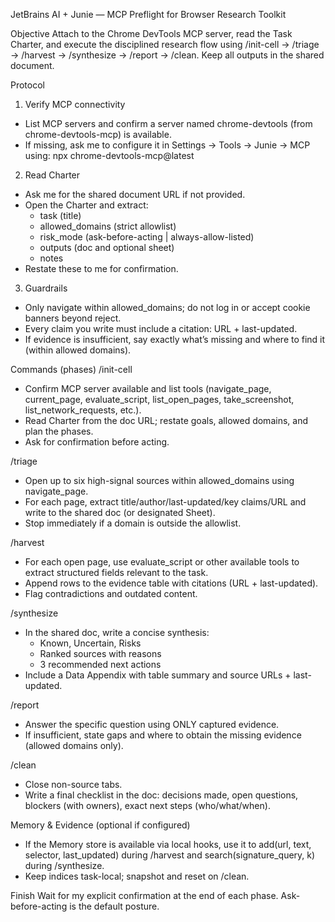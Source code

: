 JetBrains AI + Junie — MCP Preflight for Browser Research Toolkit

Objective
Attach to the Chrome DevTools MCP server, read the Task Charter, and execute the disciplined research flow using /init-cell → /triage → /harvest → /synthesize → /report → /clean. Keep all outputs in the shared document.

Protocol
1) Verify MCP connectivity
- List MCP servers and confirm a server named chrome-devtools (from chrome-devtools-mcp) is available.
- If missing, ask me to configure it in Settings → Tools → Junie → MCP using: npx chrome-devtools-mcp@latest

2) Read Charter
- Ask me for the shared document URL if not provided.
- Open the Charter and extract:
  - task (title)
  - allowed_domains (strict allowlist)
  - risk_mode (ask-before-acting | always-allow-listed)
  - outputs (doc and optional sheet)
  - notes
- Restate these to me for confirmation.

3) Guardrails
- Only navigate within allowed_domains; do not log in or accept cookie banners beyond reject.
- Every claim you write must include a citation: URL + last-updated.
- If evidence is insufficient, say exactly what’s missing and where to find it (within allowed domains).

Commands (phases)
/init-cell
- Confirm MCP server available and list tools (navigate_page, current_page, evaluate_script, list_open_pages, take_screenshot, list_network_requests, etc.).
- Read Charter from the doc URL; restate goals, allowed domains, and plan the phases.
- Ask for confirmation before acting.

/triage
- Open up to six high-signal sources within allowed_domains using navigate_page.
- For each page, extract title/author/last-updated/key claims/URL and write to the shared doc (or designated Sheet).
- Stop immediately if a domain is outside the allowlist.

/harvest
- For each open page, use evaluate_script or other available tools to extract structured fields relevant to the task.
- Append rows to the evidence table with citations (URL + last-updated).
- Flag contradictions and outdated content.

/synthesize
- In the shared doc, write a concise synthesis:
  - Known, Uncertain, Risks
  - Ranked sources with reasons
  - 3 recommended next actions
- Include a Data Appendix with table summary and source URLs + last-updated.

/report
- Answer the specific question using ONLY captured evidence.
- If insufficient, state gaps and where to obtain the missing evidence (allowed domains only).

/clean
- Close non-source tabs.
- Write a final checklist in the doc: decisions made, open questions, blockers (with owners), exact next steps (who/what/when).

Memory & Evidence (optional if configured)
- If the Memory store is available via local hooks, use it to add(url, text, selector, last_updated) during /harvest and search(signature_query, k) during /synthesize.
- Keep indices task-local; snapshot and reset on /clean.

Finish
Wait for my explicit confirmation at the end of each phase. Ask-before-acting is the default posture.
